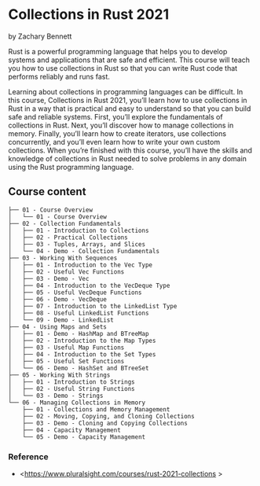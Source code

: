 # Collections in Rust 2021

by Zachary Bennett

Rust is a powerful programming language that helps you to develop systems and applications that are safe and efficient.
This course will teach you how to use collections in Rust so that you can write Rust code that performs reliably and
runs fast.

Learning about collections in programming languages can be difficult. In this course, Collections in Rust 2021, you’ll
learn how to use collections in Rust in a way that is practical and easy to understand so that you can build safe and
reliable systems. First, you’ll explore the fundamentals of collections in Rust. Next, you’ll discover how to manage
collections in memory. Finally, you’ll learn how to create iterators, use collections concurrently, and you’ll even
learn how to write your own custom collections. When you’re finished with this course, you’ll have the skills and
knowledge of collections in Rust needed to solve problems in any domain using the Rust programming language.

## Course content

```shell
├── 01 - Course Overview
│   └── 01 - Course Overview  
├── 02 - Collection Fundamentals
│   ├── 01 - Introduction to Collections  
│   ├── 02 - Practical Collections  
│   ├── 03 - Tuples, Arrays, and Slices  
│   └── 04 - Demo - Collection Fundamentals  
├── 03 - Working With Sequences
│   ├── 01 - Introduction to the Vec Type  
│   ├── 02 - Useful Vec Functions  
│   ├── 03 - Demo - Vec  
│   ├── 04 - Introduction to the VecDeque Type  
│   ├── 05 - Useful VecDeque Functions  
│   ├── 06 - Demo - VecDeque  
│   ├── 07 - Introduction to the LinkedList Type  
│   ├── 08 - Useful LinkedList Functions  
│   └── 09 - Demo - LinkedList  
├── 04 - Using Maps and Sets
│   ├── 01 - Demo - HashMap and BTreeMap  
│   ├── 02 - Introduction to the Map Types  
│   ├── 03 - Useful Map Functions  
│   ├── 04 - Introduction to the Set Types  
│   ├── 05 - Useful Set Functions  
│   └── 06 - Demo - HashSet and BTreeSet  
├── 05 - Working With Strings
│   ├── 01 - Introduction to Strings  
│   ├── 02 - Useful String Functions  
│   └── 03 - Demo - Strings  
└── 06 - Managing Collections in Memory
    ├── 01 - Collections and Memory Management  
    ├── 02 - Moving, Copying, and Cloning Collections  
    ├── 03 - Demo - Cloning and Copying Collections  
    ├── 04 - Capacity Management  
    └── 05 - Demo - Capacity Management  
```

### Reference

* <https://www.pluralsight.com/courses/rust-2021-collections >